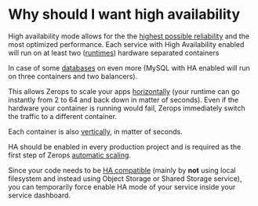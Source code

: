 # Why should I want high availability

High availability mode allows for the the [highest possible reliability](/documentation/ha/zerops-enterprise-grade-realibility.html) and the most optimized performance. Each service with High Availability enabled will run on at least two ([runtimes](/documentation/services/runtimes.html#node-js)) hardware separated containers

In case of some [databases](/documentation/services/databases.html) on even more (MySQL with HA enabled will run on three containers and two balancers).

This allows Zerops to scale your apps [horizontally](/documentation/automatic-scaling/how-automatic-scaling-works.html#horizontal-scaling) (your runtime can go instantly from 2 to 64 and back down in matter of seconds). Even if the hardware your container is running would fail, Zerops immediately switch the traffic to a different container.

Each container is also [vertically](/documentation/automatic-scaling/how-automatic-scaling-works.html#vertical-scaling), in matter of seconds.

HA should be enabled in every production project and is required as the first step of Zerops [automatic scaling](/documentation/automatic-scaling/how-automatic-scaling-works.html).

Since your code needs to be [HA compatible](/documentation/ha/how-to-make-my-code-ha-enabled.html) (mainly by **not** using local filesystem and instead using Object Storage or Shared Storage service), you can temporarily force enable HA mode of your service inside your service dashboard.
